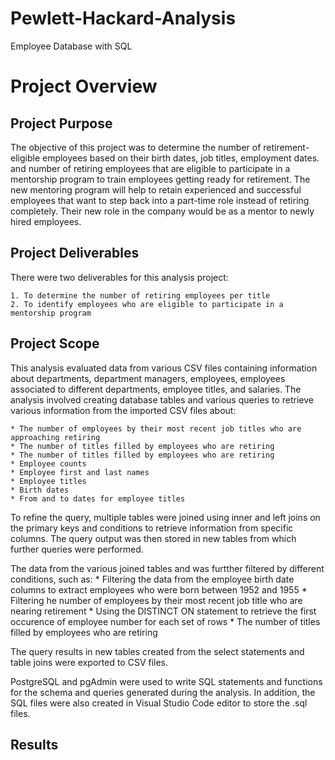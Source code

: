 # Pewlett-Hackard-Analysis
Employee Database with SQL

# Project Overview


## Project Purpose
The objective of this project was to determine the number of retirement-eligible employees based on their birth dates, job titles, employment dates. and number of retiring employees that are eligible to participate in a mentorship program to train employees getting ready for retirement. The new mentoring program will help to retain experienced and successful employees that want to step back into a part-time role instead of retiring completely. Their new role in the company would be as a mentor to newly hired employees.

## Project Deliverables
There were two deliverables for this analysis project:

    1. To determine the number of retiring employees per title
    2. To identify employees who are eligible to participate in a mentorship program

## Project Scope
This analysis evaluated data from various CSV files containing information about departments, department managers, employees, employees associated to different departments, employee titles, and salaries. The analysis involved creating database tables and various queries to retrieve various information from the imported CSV files about:
    
    * The number of employees by their most recent job titles who are approaching retiring
    * The number of titles filled by employees who are retiring
    * The number of titles filled by employees who are retiring
    * Employee counts
    * Employee first and last names
    * Employee titles
    * Birth dates 
    * From and to dates for employee titles

To refine the query, multiple tables were joined using inner and left joins on the primary keys and conditions to retrieve information from specific columns. The query output was then stored in new tables from which further queries were performed.  

The data from the various joined tables  and was furtther filtered by different conditions, such as:
        * Filtering the data from the employee birth date columns to extract employees who were born between 1952 and 1955
        * Filtering he number of employees by their most recent job title who are nearing retirement
        * Using the DISTINCT ON statement to retrieve the first occurence of employee number for each set of rows
        * The number of titles filled by employees who are retiring
     
 The query results in new tables created from the select statements and table joins were exported to CSV files.

PostgreSQL and pgAdmin were used to write SQL statements and functions for the schema and queries generated during the analysis. In addition, the SQL files were also created in Visual Studio Code editor to store the .sql files.

## Results
